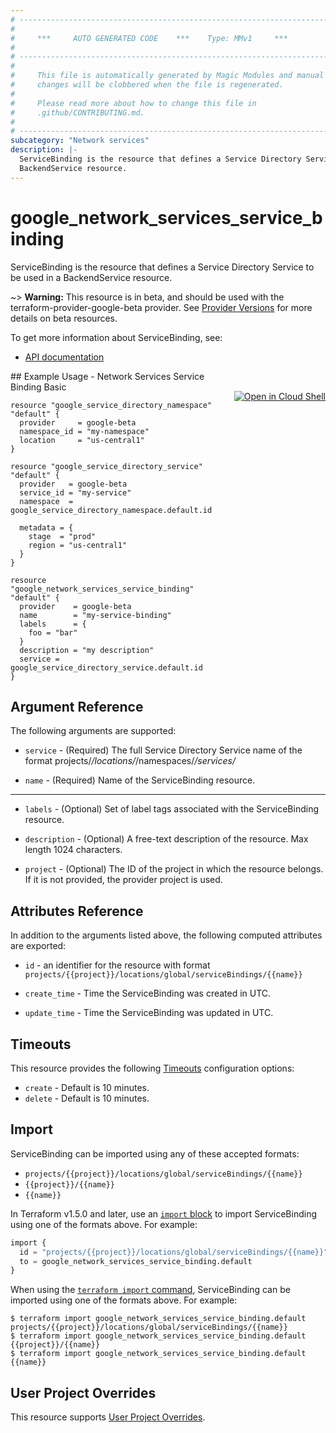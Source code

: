 ```yaml
---
# ----------------------------------------------------------------------------
#
#     ***     AUTO GENERATED CODE    ***    Type: MMv1     ***
#
# ----------------------------------------------------------------------------
#
#     This file is automatically generated by Magic Modules and manual
#     changes will be clobbered when the file is regenerated.
#
#     Please read more about how to change this file in
#     .github/CONTRIBUTING.md.
#
# ----------------------------------------------------------------------------
subcategory: "Network services"
description: |-
  ServiceBinding is the resource that defines a Service Directory Service to be used in a
  BackendService resource.
---
```


# google\_network\_services\_service\_binding

ServiceBinding is the resource that defines a Service Directory Service to be used in a
BackendService resource.

~> **Warning:** This resource is in beta, and should be used with the terraform-provider-google-beta provider.
See [Provider Versions](https://terraform.io/docs/providers/google/guides/provider_versions.html) for more details on beta resources.

To get more information about ServiceBinding, see:

* [API documentation](https://cloud.google.com/traffic-director/docs/reference/network-services/rest/v1beta1/projects.locations.serviceBindings)

<div class = "oics-button" style="float: right; margin: 0 0 -15px">
  <a href="https://console.cloud.google.com/cloudshell/open?cloudshell_git_repo=https%3A%2F%2Fgithub.com%2Fterraform-google-modules%2Fdocs-examples.git&cloudshell_working_dir=network_services_service_binding_basic&cloudshell_image=gcr.io%2Fcloudshell-images%2Fcloudshell%3Alatest&open_in_editor=main.tf&cloudshell_print=.%2Fmotd&cloudshell_tutorial=.%2Ftutorial.md" target="_blank">
    <img alt="Open in Cloud Shell" src="//gstatic.com/cloudssh/images/open-btn.svg" style="max-height: 44px; margin: 32px auto; max-width: 100%;">
  </a>
</div>
## Example Usage - Network Services Service Binding Basic


```hcl
resource "google_service_directory_namespace" "default" {
  provider     = google-beta
  namespace_id = "my-namespace"
  location     = "us-central1"
}

resource "google_service_directory_service" "default" {
  provider   = google-beta
  service_id = "my-service"
  namespace  = google_service_directory_namespace.default.id

  metadata = {
    stage  = "prod"
    region = "us-central1"
  }
}

resource "google_network_services_service_binding" "default" {
  provider    = google-beta
  name        = "my-service-binding"
  labels      = {
    foo = "bar"
  }
  description = "my description"
  service = google_service_directory_service.default.id
}
```

## Argument Reference

The following arguments are supported:


* `service` -
  (Required)
  The full Service Directory Service name of the format
  projects/*/locations/*/namespaces/*/services/*

* `name` -
  (Required)
  Name of the ServiceBinding resource.


- - -


* `labels` -
  (Optional)
  Set of label tags associated with the ServiceBinding resource.

* `description` -
  (Optional)
  A free-text description of the resource. Max length 1024 characters.

* `project` - (Optional) The ID of the project in which the resource belongs.
    If it is not provided, the provider project is used.


## Attributes Reference

In addition to the arguments listed above, the following computed attributes are exported:

* `id` - an identifier for the resource with format `projects/{{project}}/locations/global/serviceBindings/{{name}}`

* `create_time` -
  Time the ServiceBinding was created in UTC.

* `update_time` -
  Time the ServiceBinding was updated in UTC.


## Timeouts

This resource provides the following
[Timeouts](https://developer.hashicorp.com/terraform/plugin/sdkv2/resources/retries-and-customizable-timeouts) configuration options:

- `create` - Default is 10 minutes.
- `delete` - Default is 10 minutes.

## Import


ServiceBinding can be imported using any of these accepted formats:

* `projects/{{project}}/locations/global/serviceBindings/{{name}}`
* `{{project}}/{{name}}`
* `{{name}}`


In Terraform v1.5.0 and later, use an [`import` block](https://developer.hashicorp.com/terraform/language/import) to import ServiceBinding using one of the formats above. For example:

```tf
import {
  id = "projects/{{project}}/locations/global/serviceBindings/{{name}}"
  to = google_network_services_service_binding.default
}
```

When using the [`terraform import` command](https://developer.hashicorp.com/terraform/cli/commands/import), ServiceBinding can be imported using one of the formats above. For example:

```
$ terraform import google_network_services_service_binding.default projects/{{project}}/locations/global/serviceBindings/{{name}}
$ terraform import google_network_services_service_binding.default {{project}}/{{name}}
$ terraform import google_network_services_service_binding.default {{name}}
```

## User Project Overrides

This resource supports [User Project Overrides](https://registry.terraform.io/providers/hashicorp/google/latest/docs/guides/provider_reference#user_project_override).
